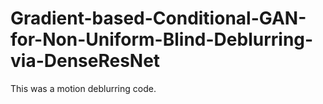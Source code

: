 # Gradient-based-Conditional-GAN-for-Non-Uniform-Blind-Deblurring-via-DenseResNet
This was a motion deblurring code.
